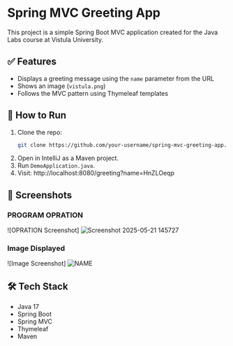 # Spring MVC Greeting App

This project is a simple Spring Boot MVC application created for the Java Labs course at Vistula University.

## ✅ Features
- Displays a greeting message using the `name` parameter from the URL
- Shows an image (`vistula.png`)
- Follows the MVC pattern using Thymeleaf templates

## 🚀 How to Run
1. Clone the repo:
   ```bash
   git clone https://github.com/your-username/spring-mvc-greeting-app.git
   ```
2. Open in IntelliJ as a Maven project.
3. Run `DemoApplication.java`.
4. Visit: http://localhost:8080/greeting?name=HnZLOeqp

## 📸 Screenshots
### PROGRAM OPRATION
![OPRATION Screenshot] ![Screenshot 2025-05-21 145727](https://github.com/user-attachments/assets/0ab50bd3-cdda-40b0-b0c5-6c4b311fbae9)




### Image Displayed
![Image Screenshot]  ![NAME](https://github.com/user-attachments/assets/d421d076-dce2-453a-9b00-e36a1ba724a3)


## 🛠 Tech Stack
- Java 17
- Spring Boot
- Spring MVC
- Thymeleaf
- Maven
